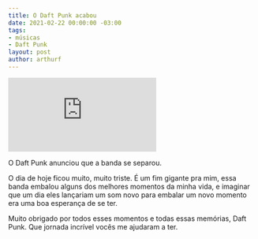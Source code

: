 ```yaml
---
title: O Daft Punk acabou
date: 2021-02-22 00:00:00 -03:00
tags:
- músicas
- Daft Punk
layout: post
author: arthurf
---
```


<iframe class="full-width" src="https://www.youtube-nocookie.com/embed/DuDX6wNfjqc" frameborder="0" allow="accelerometer; autoplay; clipboard-write; encrypted-media; gyroscope; picture-in-picture" allowfullscreen></iframe>

O Daft Punk anunciou que a banda se separou.

O dia de hoje ficou muito, muito triste. É um fim gigante pra mim, essa banda embalou alguns dos melhores momentos da minha vida, e imaginar que um dia eles lançariam um som novo para embalar um novo momento era uma boa esperança de se ter.

Muito obrigado por todos esses momentos e todas essas memórias, Daft Punk. Que jornada incrível vocês me ajudaram a ter.
